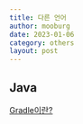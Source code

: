 ```yaml
---
title: 다른 언어
author: mooburg
date: 2023-01-06
category: others
layout: post
---
```


## Java
[Gradle이란?](https://velog.io/@jakeseo_me/Gradle%EC%9D%B4%EB%9E%80)  
